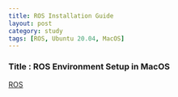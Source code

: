 ```yaml
---
title: ROS Installation Guide
layout: post
category: study
tags: [ROS, Ubuntu 20.04, MacOS]
---
```


### Title : ROS Environment Setup in MacOS
[ROS](https://endland.medium.com/ros2-ubuntu20-04-8241bfdf6a9f)